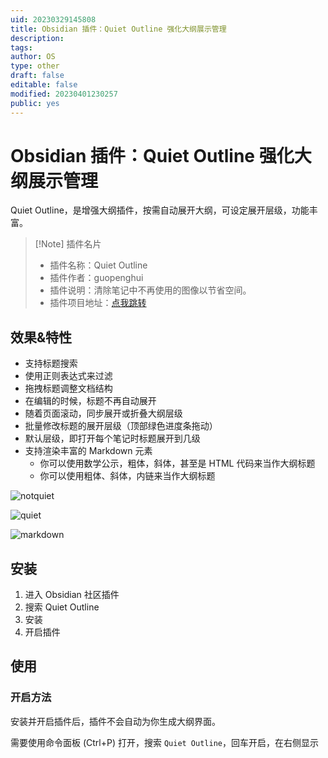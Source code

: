 ```yaml
---
uid: 20230329145808
title: Obsidian 插件：Quiet Outline 强化大纲展示管理
description: 
tags: 
author: OS
type: other
draft: false
editable: false
modified: 20230401230257
public: yes
---
```


# Obsidian 插件：Quiet Outline 强化大纲展示管理

Quiet Outline，是增强大纲插件，按需自动展开大纲，可设定展开层级，功能丰富。

> [!Note] 插件名片
> - 插件名称：Quiet Outline
> - 插件作者：guopenghui
> - 插件说明：清除笔记中不再使用的图像以节省空间。
> - 插件项目地址：[点我跳转](https://github.com/guopenghui/obsidian-quiet-outline)

## 效果&特性

- 支持标题搜索
- 使用正则表达式来过滤
- 拖拽标题调整文档结构
- 在编辑的时候，标题不再自动展开
- 随着页面滚动，同步展开或折叠大纲层级
- 批量修改标题的展开层级（顶部绿色进度条拖动）
- 默认层级，即打开每个笔记时标题展开到几级
- 支持渲染丰富的 Markdown 元素
    - 你可以使用数学公示，粗体，斜体，甚至是 HTML 代码来当作大纲标题
    - 你可以使用粗体、斜体，内链来当作大纲标题

![notquiet](https://s1.vika.cn/space/2023/03/15/21d9759419804eb691add585e239ffe4)

![quiet](https://s1.vika.cn/space/2023/03/15/53a842911ce3466088fbc5ae6d2a96b8)

![markdown](https://s1.vika.cn/space/2023/03/15/6b4d47f92b32434f950330c3b1e6f9df)

## 安装

1. 进入 Obsidian 社区插件
2. 搜索 Quiet Outline
3. 安装
4. 开启插件

## 使用

### 开启方法

安装并开启插件后，插件不会自动为你生成大纲界面。

需要使用命令面板 (Ctrl+P) 打开，搜索 `Quiet Outline`，回车开启，在右侧显示
